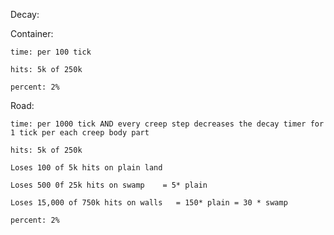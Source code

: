 
Decay:

  Container:

    time: per 100 tick

    hits: 5k of 250k

    percent: 2%

  Road:

    time: per 1000 tick AND every creep step decreases the decay timer for 1 tick per each creep body part

    hits: 5k of 250k

    Loses 100 of 5k hits on plain land

    Loses 500 0f 25k hits on swamp    = 5* plain

    Loses 15,000 of 750k hits on walls   = 150* plain = 30 * swamp

    percent: 2%



    
